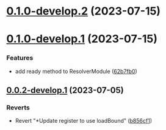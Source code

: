 # [0.1.0-develop.2](https://git.lumeweb.com/LumeWeb/kernel-dns-client/compare/v0.1.0-develop.1...v0.1.0-develop.2) (2023-07-15)

# [0.1.0-develop.1](https://git.lumeweb.com/LumeWeb/kernel-dns-client/compare/v0.0.2-develop.1...v0.1.0-develop.1) (2023-07-15)


### Features

* add ready method to ResolverModule ([62b7fb0](https://git.lumeweb.com/LumeWeb/kernel-dns-client/commit/62b7fb0292c82f28b134710770f550054bbbbc81))

## [0.0.2-develop.1](https://git.lumeweb.com/LumeWeb/kernel-dns-client/compare/v0.0.1...v0.0.2-develop.1) (2023-07-05)


### Reverts

* Revert "*Update register to use loadBound" ([b856cf1](https://git.lumeweb.com/LumeWeb/kernel-dns-client/commit/b856cf16d2e4e70b9e4e6d6ff6d6f4351a68177e))
